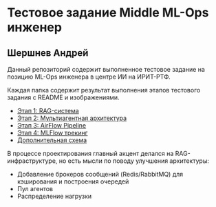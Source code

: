 # Тестовое задание Middle ML-Ops инженер
## Шершнев Андрей

Данный репозиторий содержит выполненное тестовое задание на позицию ML-Ops инженера в центре ИИ на ИРИТ-РТФ.

Каждая папка содержит результат выполнения этапов тестового задания с README и изображениями.

* [Этап 1: RAG-система](https://github.com/DenkingOfficial/urfu-mlops-test-application/tree/master/application-stage-1)
* [Этап 2: Мультиагентная архитектура](https://github.com/DenkingOfficial/urfu-mlops-test-application/tree/master/application-stage-2)
* [Этап 3: AirFlow Pipeline](https://github.com/DenkingOfficial/urfu-mlops-test-application/tree/master/application-stage-3)
* [Этап 4: MLFlow трекинг](https://github.com/DenkingOfficial/urfu-mlops-test-application/tree/master/application-stage-4)
* [Дополнительная схема](https://github.com/DenkingOfficial/urfu-mlops-test-application/tree/master/application-stage-additional)

В процессе проектирования главный акцент делался на RAG-инфраструктуре, но есть мысли по поводу улучшения архитектуры:

* Добавление брокеров сообщений (Redis/RabbitMQ) для кэширования и построения очередей
* Пул агентов
* Распределение нагрузки
 
